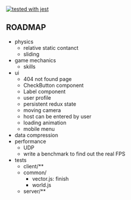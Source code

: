 [![tested with jest](https://img.shields.io/badge/tested_with-jest-99424f.svg)](https://github.com/facebook/jest)

## ROADMAP

- physics
  - relative static contanct
  - sliding
- game mechanics
  - skills
- ui
  - 404 not found page
  - CheckButton component
  - Label component
  - user profile
  - persistent redux state
  - moving camera
  - host can be entered by user
  - loading animation
  - mobile menu
- data compression
- performance
  - UDP
  - write a benchmark to find out the real FPS
- tests
  - client/**
  - common/
      - vector.js: finish
      - world.js
  - server/**